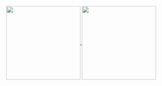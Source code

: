 <a href="https://github.com/Melody-Lin">
  <img height=200 align="center" src="https://github-readme-stats-melody-lins-projects.vercel.app/api?username=Melody-Lin&show_icons=true&theme=react&bg_color=00000000&rank_icon=github" />
</a>
<a href="https://github.com/Melody-Lin">
  <img height=200 align="center" src="https://github-readme-stats-melody-lins-projects.vercel.app/api/top-langs/?username=Melody-Lin&layout=compact&theme=react&bg_color=00000000" />
</a>
